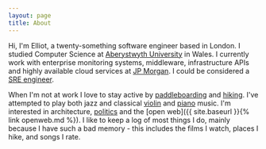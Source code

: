 ```yaml
---
layout: page
title: About
---
```


Hi, I'm Elliot, a twenty-something software engineer based in London. I studied Computer Science at [Aberystwyth University](https://www.aber.ac.uk/en/cs/) in Wales. I currently work with enterprise monitoring systems, middleware, infrastructure APIs and highly available cloud services at [JP Morgan](https://www.jpmorgan.com/insights/technology). I could be considered a [SRE engineer](https://www.redhat.com/en/topics/devops/what-is-sre). 

When I'm not at work I love to stay active by [paddleboarding](https://gallery.angharadbache.com/-paddleboardandchill/sneakpeek) and [hiking](https://gallery.angharadbache.com/-penyfan/gallery). I've attempted to play both  jazz and classical [violin](https://issuu.com/musicforyouth/docs/mfy_proms_programme_2016_rd8_ver2) and [piano](https://soundcloud.com/ealker) music. I'm interested in architecture, [politics](http://bronglais.blogspot.com/2017/05/aberystwyth-town-council-election.html) and the [open web]({{ site.baseurl }}{% link openweb.md %}). I like to keep a log of most things I do, mainly because I have such a bad memory - this includes the films I watch, places I hike, and songs I rate.
